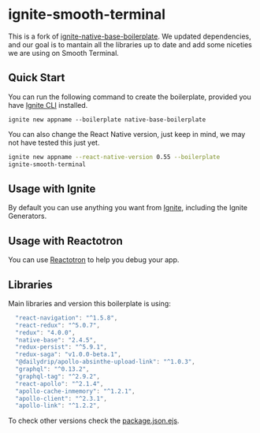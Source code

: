 # ignite-smooth-terminal

This is a fork of
[ignite-native-base-boilerplate](https://github.com/GeekyAnts/ignite-native-base-boilerplate).
We updated dependencies, and our goal is to mantain all the libraries up to date
and add some niceties we are using on Smooth Terminal.

## Quick Start

You can run the following command to create the boilerplate, provided you have [Ignite CLI](https://github.com/infinitered/ignite) installed.

```
ignite new appname --boilerplate native-base-boilerplate
```

You can also change the React Native version, just keep in mind, we may not have tested this just yet.

```sh
ignite new appname --react-native-version 0.55 --boilerplate
ignite-smooth-terminal
```

## Usage with Ignite

By default you can use anything you want from
[Ignite](https://infinite.red/ignite/), including the Ignite Generators.


## Usage with Reactotron

You can use [Reactotron](https://github.com/infinitered/reactotron) to help you
debug your app.

## Libraries

Main libraries and version this boilerplate is using:

```javascript
  "react-navigation": "^1.5.8",
  "react-redux": "^5.0.7",
  "redux": "4.0.0",
  "native-base": "2.4.5",
  "redux-persist": "^5.9.1",
  "redux-saga": "v1.0.0-beta.1",
  "@dailydrip/apollo-absinthe-upload-link": "^1.0.3",
  "graphql": "^0.13.2",
  "graphql-tag": "^2.9.2",
  "react-apollo": "^2.1.4",
  "apollo-cache-inmemory": "^1.2.1",
  "apollo-client": "^2.3.1",
  "apollo-link": "^1.2.2",
```

To check other versions check the
[package.json.ejs](./boilerplate/package.json.ejs).
